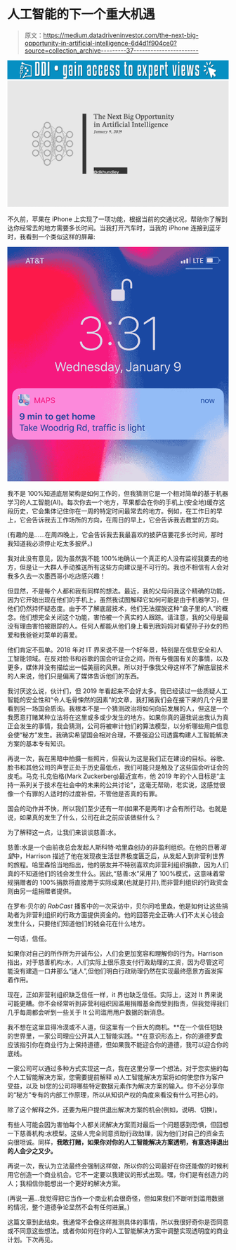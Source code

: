 # 人工智能的下一个重大机遇

> 原文：<https://medium.datadriveninvestor.com/the-next-big-opportunity-in-artificial-intelligence-6d4d1f904ce0?source=collection_archive---------37----------------------->

[![](img/77922e0750904f3fb36ccf737b6862b3.png)](http://www.track.datadriveninvestor.com/1B9E)![](img/869e70a219b0b4df63495c26fa81f1f4.png)

不久前，苹果在 iPhone 上实现了一项功能，根据当前的交通状况，帮助你了解到达你经常去的地方需要多长时间。当我打开汽车时，当我的 iPhone 连接到蓝牙时，我看到一个类似这样的屏幕:

![](img/5cf20cf1cf3c0ea94af82fff26710203.png)

我不是 100%知道底层架构是如何工作的，但我猜测它是一个相对简单的基于机器学习的人工智能(AI)。每次你去一个地方，苹果都会在你的手机上(安全地)缓存这段历史，它会集体记住你在一周的特定时间最常去的地方。例如，在工作日的早上，它会告诉我去工作场所的方向，在周日的早上，它会告诉我去教堂的方向。

(有趣的是……在周四晚上，它会告诉我去我最喜欢的披萨店要花多长时间，那时我知道我必须停止吃太多披萨。)

我对此没有意见，因为虽然我不能 100%地确认一个真正的人没有监视我要去的地方，但是让一大群人手动推送所有这些方向建议是不可行的。我也不相信有人会对我多久去一次墨西哥小吃店感兴趣！

但显然，不是每个人都和我有同样的想法。最近，我的父母问我这个精确的功能，因为它开始出现在他们的手机上，虽然我试图解释它如何可能是由于机器学习，但他们仍然持怀疑态度。由于不了解底层技术，他们无法摆脱这种“盒子里的人”的概念。他们想完全关闭这个功能，害怕被一个真实的人跟踪。请注意，我的父母是最没有理由害怕被跟踪的人。任何人都能从他们身上看到我妈妈对看望孙子孙女的热爱和我爸爸对菜单的喜爱。

他们肯定不孤单。2018 年对 IT 界来说不是一个好年景，特别是在信息安全和人工智能领域。在反对脸书和谷歌的国会听证会之间，所有与俄国有关的事情，以及更多，媒体并没有描绘出一幅美丽的风景。所以对于像我父母这样不了解底层技术的人来说，他们只是偏离了媒体告诉他们的东西。

我讨厌这么说，伙计们，但 2019 年看起来不会好太多。我已经读过一些质疑人工智能的安全性和“令人毛骨悚然的因素”的文章，我打赌我们会在接下来的几个月里看到另一场国会质询。我根本不是一个猜测政治将如何向前发展的人，但这是一个我愿意打赌某种立法将在这里或多或少发生的地方。如果你真的逼我说出我认为真正会发生的事情，我会猜测，公司将被审计他们的算法模型，以分析哪些用户信息会使“秘方”发生。我确实希望国会相对合理，不要强迫公司透露构建人工智能解决方案的基本专有知识。

再说一次，我在黑暗中拍摄一些照片，但我认为这是我们正在建设的目标。谷歌、脸书和其他公司的声誉正处于历史最低点，我们可能只是触及了这些国会听证会的皮毛。马克·扎克伯格(Mark Zuckerberg)最近宣布，他 2019 年的个人目标是“主持一系列关于技术在社会中的未来的公共讨论”，这毫无帮助，老实说，这感觉很像一个有罪的人适时的过度补偿，不管他是否真的有罪。

国会的动作并不快，所以我们至少还有一年(如果不是两年)才会有所行动。也就是说，如果真的发生了什么，公司在此之前应该做些什么？

为了解释这一点，让我们来谈谈慈善:水。

慈善:水是一个由前夜总会发起人斯科特·哈里森创办的非盈利组织。在他的巨著*渴望*中，Harrison 描述了他在发现夜生活世界极度匮乏后，从发起人到非营利世界的旅程。哈里森恰当地指出，他的朋友并不特别喜欢向非营利组织捐款，因为人们真的不知道他们的钱会发生什么。因此,“慈善:水”采用了 100%模式，这意味着常规捐赠者的 100%捐款将直接用于实际成果(也就是打井),而非营利组织的行政资金则由另一组捐赠者提供。

在罗布·贝尔的 *RobCast* 播客中的一次采访中，贝尔问哈里森，他是如何让这些捐助者为非营利组织的行政方面提供资金的。他的回答完全正确:人们不太关心钱会发生什么，只要他们知道他们的钱会花在什么地方。

一句话，信任。

如果你对自己的所作所为开诚布公，人们会更加宽容和理解你的行为。Harrison 指出，对于慈善机构:水，人们实际上很乐意支付行政助理的工资，因为尽管这可能没有建造一口井那么“迷人”,但他们明白行政助理仍然在实现最终愿景方面发挥着作用。

现在，正如非营利组织缺乏信任一样，it 界也缺乏信任。实际上，这对 It 界来说可能更糟。你不会经常听到非营利组织因滥用捐赠基金而受到指责，但我觉得我们几乎每周都会听到一些关于 It 公司滥用用户数据的新消息。

我不想在这里显得冷漠或不人道，但这里有一个巨大的商机。**在一个信任短缺的世界里，一家公司理应公开其人工智能实践。**在意识形态上，你的道德罗盘应该指引你在商业行为上保持道德，但如果我不能迎合你的道德，我可以迎合你的底线。

一家公司可以通过多种方式实现这一点，我在这里分享一个想法。对于您实施的每个人工智能解决方案，您需要提前解释 a)人工智能解决方案将如何使您作为客户受益，以及 b)您的公司将哪些特定数据元素作为解决方案的输入。你不必分享你的“秘方”专有的内部工作原理，所以从知识产权的角度来看没有什么可担心的。

除了这个解释之外，还要为用户提供退出解决方案的机会(例如，说明、切换)。

有些人可能会因为害怕每个人都关闭解决方案而对最后一个问题感到恐惧，但回想一下慈善机构:水模型。这些人完全同意资助行政助理，因为他们对自己的资金去向很坦诚。同样，**我敢打赌，如果你对你的人工智能解决方案透明，有意选择退出的人会少之又少。**

再说一次，我认为立法最终会强制这样做，所以你的公司最好在你还能做的时候利用它创造一个商业机会。它不一定要以我建议的形式出现。嘿，你们是有创造力的人；我相信你能想出一个更好的解决方案。

(再说一遍…我觉得把它当作一个商业机会很奇怪，但如果我们不断听到滥用数据的情况，整个道德争论显然不会有任何进展。)

这篇文章到此结束。我通常不会像这样推测具体的事情，所以我很好奇你是否同意或不同意这些想法。或者你如何在你的人工智能解决方案中调整实现透明度的商业计划。下次再见。